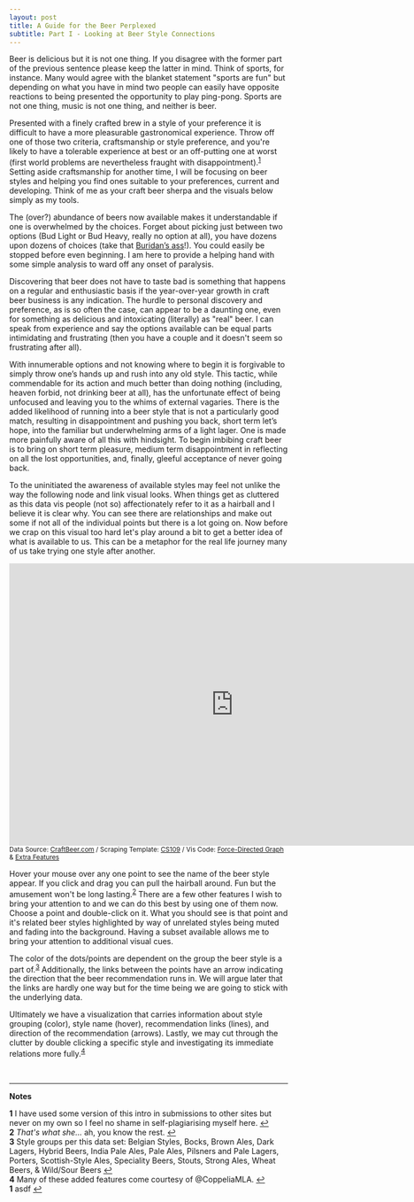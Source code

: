 ```yaml
---
layout: post
title: A Guide for the Beer Perplexed
subtitle: Part I - Looking at Beer Style Connections 
---
```


Beer is delicious but it is not one thing. If you disagree with the former part of the previous sentence please keep the latter in mind. Think of sports, for instance. Many would agree with the blanket statement "sports are fun" but depending on what you have in mind two people can easily have opposite reactions to being presented the opportunity to play ping-pong. Sports are not one thing, music is not one thing, and neither is beer.

Presented with a finely crafted brew in a style of your preference it is difficult to have a more pleasurable gastronomical experience. Throw off one of those two criteria, craftsmanship or style preference, and you're likely to have a tolerable experience at best or an off-putting one at worst (first world problems are nevertheless fraught with disappointment).<sup id="a1">[1](#f1)</sup> Setting aside craftsmanship for another time, I will be focusing on beer styles and helping you find ones suitable to your preferences, current and developing. Think of me as your craft beer sherpa and the visuals below simply as my tools. 

The (over?) abundance of beers now available makes it understandable if one is overwhelmed by the choices. Forget about picking just between two options (Bud Light or Bud Heavy, really no option at all), you have dozens upon dozens of choices (take that <a href="https://en.wikipedia.org/wiki/Buridan%27s_ass" target="_blank">Buridan’s ass</a>!). You could easily be stopped before even beginning. I am here to provide a helping hand with some simple analysis to ward off any onset of paralysis. 

Discovering that beer does not have to taste bad is something that happens on a regular and enthusiastic basis if the year-over-year growth in craft beer business is any indication. The hurdle to personal discovery and preference, as is so often the case, can appear to be a daunting one, even for something as delicious and intoxicating (literally) as "real" beer. I can speak from experience and say the options available can be equal parts intimidating and frustrating (then you have a couple and it doesn't seem so frustrating after all). 

With innumerable options and not knowing where to begin it is forgivable to simply throw one’s hands up and  rush into any old style. This tactic, while commendable for its action and much better than doing nothing (including, heaven forbid, not drinking beer at all), has the unfortunate effect of being unfocused and leaving you to the whims of external vagaries. There is the added likelihood of running into a beer style that is not a particularly good match, resulting in disappointment and pushing you back, short term let’s hope, into the familiar but underwhelming arms of a light lager. One is made more painfully aware of all this with hindsight. To begin imbibing craft beer is to bring on short term pleasure, medium term disappointment in reflecting on all the lost opportunities, and, finally, gleeful acceptance of never going back.

To the uninitiated the awareness of available styles may feel not unlike the way the following node and link visual looks. When things get as cluttered as this data vis people (not so) affectionately refer to it as a hairball and I believe it is clear why. You can see there are relationships and make out some if not all of the individual points but there is a lot going on. Now before we crap on this visual too hard let's play around a bit to get a better idea of what is available to us. This can be a metaphor for the real life journey many of us take trying one style after another.

<iframe src="http://endlesspint.com/gallery/2016/cb/cb_other_styles_rev.html" width="810" height="510" marginwidth="0" marginheight="0" scrolling="no" frameBorder="0"></iframe>
<sub>Data Source: <a href="http://www.craftbeer.com/beer-styles" target="_blank">CraftBeer.com</a> / 
Scraping Template: <a href="https://github.com/cs109/content/blob/master/labs/lab2/Lab_2_A_Live.ipynb" target="_blank">CS109</a> / 
Vis Code: <a href="http://bl.ocks.org/mbostock/4062045" target="_blank">Force-Directed Graph</a> & <a href="http://www.coppelia.io/2014/07/an-a-to-z-of-extra-features-for-the-d3-force-layout/" target="_blank">Extra Features</a></sub>

Hover your mouse over any one point to see the name of the beer style appear. If you click and drag you can pull the hairball around. Fun but the amusement won't be long lasting.<sup id="a2">[2](#f2)</sup> There are a few other features I wish to bring your attention to and we can do this best by using one of them now. Choose a point and double-click on it. What you should see is that point and it's related beer styles highlighted by way of unrelated styles being muted and fading into the background. Having a subset available allows me to bring your attention to additional visual cues. 

The color of the dots/points are dependent on the group the beer style is a part of.<sup id="a3">[3](#f3)</sup> Additionally, the links between the points have an arrow indicating the direction that the beer recommendation runs in. We will argue later that the links are hardly one way but for the time being we are going to stick with the underlying data.

Ultimately we have a visualization that carries information about style grouping (color), style name (hover), recommendation links (lines), and direction of the recommendation (arrows). Lastly, we may cut through the clutter by double clicking a specific style and investigating its immediate relations more fully.<sup id="a4">[4](#f4)</sup> 



<br>

---

**Notes**

<b id="f1">1</b> I have used some version of this intro in submissions to other sites but never on my own so I feel no shame in self-plagiarising myself here. [↩](#a1) <br>
<b id="f2">2</b> <i>That's what she…</i> ah, you know the rest.  [↩](#a2) <br>
<b id="f3">3</b> Style groups per this data set: Belgian Styles, Bocks, Brown Ales, Dark Lagers, Hybrid Beers, India Pale Ales, Pale Ales, Pilsners and Pale Lagers, Porters, Scottish-Style Ales, Speciality Beers, Stouts, Strong Ales, Wheat Beers, & Wild/Sour Beers  [↩](#a3) <br>
<b id="f4">4</b> Many of these added features come courtesy of @CoppeliaMLA. [↩](#a4) <br>
<b id="f1">1</b> asdf  [↩](#a1) <br>

